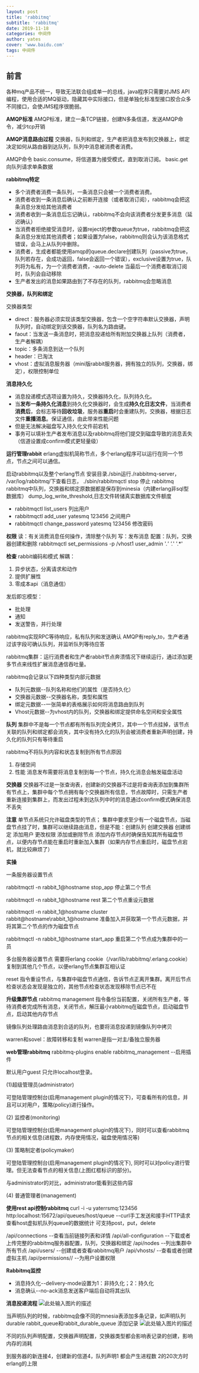```yaml
---
layout: post
title: 'rabbitmq'
subtitle: 'rabbitmq'
date: 2019-11-18
categories: 中间件
author: yates
cover: 'www.baidu.com'
tags: 中间件
---
```



## 前言
各种mq产品不统一，导致无法联合组成单一的总线，java程序只需要对JMS API编程，使用合适的MQ驱动，隐藏其中实际接口，但是单独化标准型接口胶合众多不同接口，会使JMS程序很脆弱。

**AMQP标准**
AMQP标准，建立一条TCP链接，创建N多条信道，发送AMQP命令，减少tcp开销

**AMQP消息路由过程**
交换器，队列和绑定，生产者把消息发布到交换器上，绑定决定如何从路由器到达队列，队列中消息被消费者消费。

AMQP命令
basic.consume，将信道置为接受模式，直到取消订阅。
basic.get 向队列请求单条数据

**rabbitmq特定**

- 多个消费者消费一条队列，一条消息只会被一个消费者消费。
- 消费者收到一条消息后确认之前断开连接（或者取消订阅），rabbitmq会把这条消息分发给其他消费者
- 消费者收到一条消息后忘记确认，rabbitmq不会向该消费者分发更多消息（延迟确认）
- 当消费者拒绝接受消息时，设置reject的参数queue为true，rabbitmq会把这条消息分发给其他消费者；如果设置为false，rabbitmq则会认为该消息格式错误，会马上从队列中删除。
- 消费者，生成者都能使用amqp的queue.declare创建队列（passive为true，队列若存在，会成功返回，false会返回一个错误），exclusive设置为true，队列将为私有，为一个消费者消费，-auto-delete 当最后一个消费者取消订阅时，队列会自动移除
- 生产者发出的消息如果路由到了不存在的队列，rabbitmq会忽略消息

**交换器，队列和绑定**

交换器类型

- direct：服务器必须实现该类型交换器，包含一个空字符串默认交换器，声明队列时，自动绑定到该交换器，队列名为路由键。
- faout：当发送一条消息时，把消息投递给所有附加交换器上队列（消费者，生产者解耦）
- topic：多条消息到达一个队列
- header：已淘汰
- vhost：虚拟消息服务器（mini版rabbit服务器，拥有独立的队列，交换器，绑定），权限控制单位

**消息持久化**

- 消息投递模式选项设置为持久，交换器持久化，队列持久化。
- 当**发布一条持久化消息**到持久化交换器时，会生成**持久化日志文件**，当消费者**消费后**，会标志等待**回收垃圾**，服务器**重启**时会重建队列，交换器，根据日志文件**重播消息**。保证通信，由此带来性能问题
- 但是无法解决磁盘写入持久化文件前宕机
- 事务可以填补生产者发布消息以及rabbitmq将他们提交到磁盘导致的消息丢失（信道设置成confirm模式更轻量级）

**运行管理rabbit**
erlang虚拟机简称节点，多个erlang程序可以运行在同一个节点，节点之间可以通信。

启动rabbitmq以及整个erlang节点
安装目录./sbin运行./rabbitmq-server，
/var/log/rabbitmq/下查看日志，
./sbin/rabbitmqctl stop 停止 rabbitmq
rabbitmq中队列，交换器和绑定原数据都是保存到minesia（内建erlang非sql型数据库）
dump_log_write_threshold,日志文件转储真实数据库文件额度

- rabbitmqctl list_users 列出用户
- rabbitmqctl add_user yatesmq 123456 之间用户
- rabbitmqctl change_password yatesmq 123456 修改密码

**权限**
读：有关消费消息任何操作，清除整个队列
写：发布消息
配置：队列，交换器创建和删除
rabbitmqctl set_permissions -p /vhost1 user_admin '.*' '.*' '.*'

**检查**
rabbit编码和模式
解耦：
1. 异步状态，分离请求和动作
2. 提供扩展性
3. 零成本api（消息通信）

发后即忘模型：

- 批处理
- 通知
- 发送警告，并行处理

rabbitmq实现RPC等待响应，私有队列和发送确认
AMQP有reply_to，生产者通过该字段可确认队列，并监听队列等待应答

rabbitmq集群：运行消费者和生产者rabbit节点奔溃情况下继续运行，通过添加更多节点来线性扩展消息通信吞吐量。

rabbitmq会记录以下四种类型内部元数据

- 队列元数据--队列名称和他们的属性（是否持久化）
- 交换器元数据--交换器名称，类型和属性
- 绑定元数据--一张简单的表格展示如何将消息路由到队列
- Vhost元数据--为vhost内的队列，交换器和绑定提供命名空间和安全属性

**队列**
集群中不是每一个节点都有所有队列完全拷贝，其中一个节点挂掉，该节点关联的队列和绑定都会消失，其中没有持久化的队列会被消费者重新声明创建，持久化的队列只有等待重启

rabbitmq不将队列内容和状态复制到所有节点原因
1. 存储空间
2. 性能 消息发布需要将消息复制到每一个节点，持久化消息会触发磁盘活动

**交换器**
交换器不过是一张查询表，创建新的交换器不过是将查询表添加到集群所有节点上，集群中每个节点拥有每个交换器所有信息，节点故障时，只需生产者 重新连接到集群上，而发出过程未到达队列中时的消息通过confirm模式确保消息不丢失

**注意**
单节点系统只允许磁盘类型的节点；
集群中要求至少有一个磁盘节点，当磁盘节点挂了时，集群可以继续路由消息，但是不能：创建队列 创建交换器 创建绑定 添加用户 更改权限 添加或删除节点
添加内存节点时确保告知其所有磁盘节点，以便内存节点能在重启时重新加入集群（如果内存节点重启时，磁盘节点宕机，就比较麻烦了）

**实操**

一条服务器设置节点

rabbitmqctl -n rabbit_1@hostname stop_app
停止第二个节点

rabbitmqctl -n rabbit_1@hostname rest
第二个节点重设元数据

rabbitmqctl -n rabbit_1@hostname cluster rabbit@hostname\rabbit_1@hostname
准备加入并获取第一个节点元数据，并将其第二个节点的作为磁盘节点

rabbitmqctl -n rabbit_1@hostname start_app
重启第二个节点成为集群中的一员

多台服务器设置节点
需要将erlang cookie（/var/lib/rabbitmq/.erlang.cookie）复制到其他几个节点，以便erlang节点集群互相认证

reset 指令重设节点，与集群中磁盘节点通信，告诉节点正离开集群。离开后节点检查状态会发现是独立的，其他节点检查状态发现移除节点已不在

**升级集群节点**
rabbitmq management 指令备份当前配置，关闭所有生产者，等待消费者完成所有消息，关闭节点，解压最小rabbitmq在磁盘节点，启动磁盘节点，启动其他内存节点

镜像队列处理路由消息到合适的队列，也要将消息投递到镜像队列中拷贝

warren和sovel：故障转移和复制
warren是指一对主/备独立服务器

**web管理rabbitmq**
rabbitmq-plugins enable rabbitmq_management --启用插件

默认用户guest 只允许localhost登录。

(1)超级管理员(administrator)

可登陆管理控制台(启用management plugin的情况下)，可查看所有的信息，并且可以对用户，策略(policy)进行操作。

(2) 监控者(monitoring)

可登陆管理控制台(启用management plugin的情况下)，同时可以查看rabbitmq节点的相关信息(进程数，内存使用情况，磁盘使用情况等)

(3) 策略制定者(policymaker)

可登陆管理控制台(启用management plugin的情况下), 同时可以对policy进行管理。但无法查看节点的相关信息(上图红框标识的部分)。

与administrator的对比，administrator能看到这些内容

(4) 普通管理者(management)

**使用rest api控制rabbitmq**
curl -i -u yaterrsmq:123456 http:localhost:15672/api/queues/host/queue
--curl手工发送和接手HTTP请求查看host虚拟机队列queue的数据统计
可支持post，put，delete

/api/connections --查看当前链接列表和详情
/api/all-configuration --下载或者上传完整的rabbitmq服务器配置，队列，交换器和绑定
/api/nodes --列出集群中所有节点
/api/users/<user> --创建或者查看rabbitmq用户 
/api/vhosts/<vhost> --查看或者创建虚拟主机
/api/permissions/<vhost>/<user> --为用户设置权限


**Rabbitmq监控**

- 消息持久化--delivery-mode设置为1：非持久化；2：持久化
- 消息确认--no-ack消息发送客户端后自动将其出队

**消息投递流程**
![此处输入图片的描述](http://yatesblog.oss-cn-shenzhen.aliyuncs.com/img/rabbitmq/1.png)


当声明队列的时候，rabbitmq会像不同的mnesia表添加多条记录，如声明队列durable rabbit_queue和rabbit_durable_queue 添加记录
![此处输入图片的描述](http://yatesblog.oss-cn-shenzhen.aliyuncs.com/img/rabbitmq/2.png)

不同的队列声明配置，交换器声明配置，交换器类型都会影响表记录的创建，影响内存的消耗

到服务器的新连接4，创建新的信道4，队列声明1 都会产生进程数  2的20次方时erlang的上限
